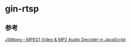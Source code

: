 # gin-rtsp

## 参考
[JSMpeg – MPEG1 Video & MP2 Audio Decoder in JavaScript](https://github.com/phoboslab/jsmpeg/)